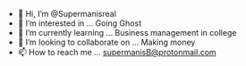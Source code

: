 - 👋 Hi, I’m @Supermanisreal
- 👀 I’m interested in ... Going Ghost
- 🌱 I’m currently learning ... Business management in college
- 💞️ I’m looking to collaborate on ... Making money
- 📫 How to reach me ... supermanisB@protonmail.com

<!---
Supermanisreal/Supermanisreal is a ✨ special ✨ repository because its `README.md` (this file) appears on your GitHub profile.
You can click the Preview link to take a look at your changes.
--->
